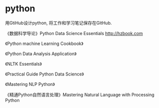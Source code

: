 # python
用GtiHub设计python,
将工作和学习笔记保存在GitHub.

《数据科学导论》Python Data Science Essentials
http://hzbook.com

《Python machine Learning Cookbook》

《Python Data Analysis Application》

《NLTK Essentials》

《Practical Guide Python Data Science》

《Mastering NLP Python》

《精通Python自然语言处理》Mastering Natural Language with Processing Python

